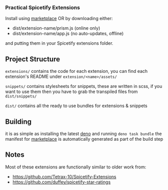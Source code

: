 ### Practical Spicetify Extensions

Install using [marketplace](https://github.com/spicetify/spicetify-marketplace) OR by downloading either:
 - dist/extension-name/prism.js (online only) 
 - dist/extension-name/app.js (no auto-updates, offline)

and putting them in your Spicetify extensions folder.

## Project Structure
`extensions/` contains the code for each extension, you can find each extension's README under `extension/<name>/assets/`

`snippets/` contains stylesheets for snippets, these are written in scss, if you want to use them then you have to grab the transpiled files from `dist/snippets/`

`dist/` contains all the ready to use bundles for extensions & snippets

## Building
it is as simple as installing the latest [deno](https://github.com/denoland/deno_install) and running `deno task bundle`
the manifest for [marketplace](https://github.com/spicetify/spicetify-marketplace) is automatically generated as part of the build step

## Notes
Most of these extensions are functionally similar to older work from:
 - https://github.com/Tetrax-10/Spicetify-Extensions
 - https://github.com/duffey/spicetify-star-ratings
